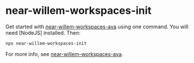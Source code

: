 near-willem-workspaces-init
====================

Get started with [near-willem-workspaces-ava](../ava) using one command. You will need [NodeJS] installed. Then:

    npx near-willem-workspaces-init

For more info, see [near-willem-workspaces-ava].

  [near-willem-workspaces-ava]: (../ava)
